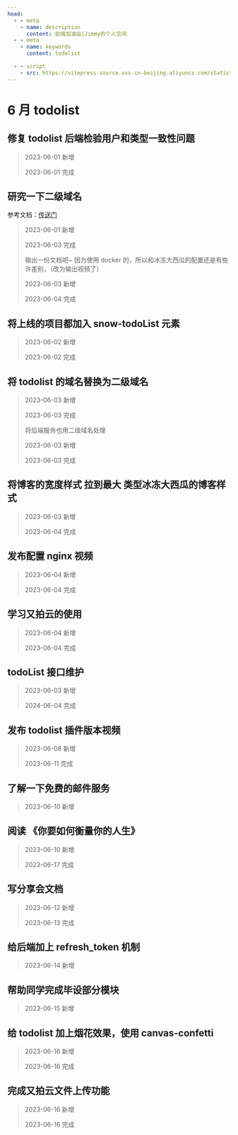 ```yaml
---
head:
  - - meta
    - name: description
      content: 前端加油站|Jimmy的个人空间
  - - meta
    - name: keywords
      content: todolist

  - - script
    - src: https://vitepress-source.oss-cn-beijing.aliyuncs.com/statistics.js
---
```


# 6 月 todolist

## 修复 todolist 后端检验用户和类型一致性问题

> 2023-06-01 新增
>
> 2023-06-01 完成

## 研究一下二级域名

参考文档：[传送门](https://bddxg.top/article/expansion/%E6%9C%8D%E5%8A%A1%E5%99%A8%E6%96%B9%E5%90%91/Nginx%E9%85%8D%E7%BD%AE%E4%BA%8C%E7%BA%A7%E5%9F%9F%E5%90%8D%E6%8F%90%E4%BE%9Bapi%E6%8E%A5%E5%8F%A3.html)

> 2023-06-01 新增
>
> 2023-06-03 完成
>
> 输出一份文档吧~ 因为使用 docker 的，所以和冰冻大西瓜的配置还是有些许差别，（改为输出视频了）
>
> 2023-06-03 新增
>
> 2023-06-04 完成

## 将上线的项目都加入 snow-todoList 元素

> 2023-06-02 新增
>
> 2023-06-02 完成

## 将 todolist 的域名替换为二级域名

> 2023-06-03 新增
>
> 2023-06-03 完成
>
> 将后端服务也用二级域名处理
>
> 2023-06-03 新增
>
> 2023-06-03 完成

## 将博客的宽度样式 拉到最大 类型冰冻大西瓜的博客样式

> 2023-06-03 新增
>
> 2023-06-04 完成

## 发布配置 nginx 视频

> 2023-06-04 新增
>
> 2023-06-04 完成

## 学习又拍云的使用

> 2023-06-04 新增
>
> 2023-06-04 完成

## todoList 接口维护

> 2023-06-03 新增
>
> 2024-06-04 完成

## 发布 todolist 插件版本视频

> 2023-06-08 新增
>
> 2023-06-11 完成

## 了解一下免费的邮件服务

> 2023-06-10 新增

## 阅读 《你要如何衡量你的人生》

> 2023-06-10 新增
>
> 2023-06-17 完成

## 写分享会文档

> 2023-06-12 新增
>
> 2023-06-13 完成

## 给后端加上 refresh_token 机制

> 2023-06-14 新增

## 帮助同学完成毕设部分模块

> 2023-06-15 新增

## 给 todolist 加上烟花效果，使用 canvas-confetti

> 2023-06-16 新增
>
> 2023-06-16 完成

## 完成又拍云文件上传功能

> 2023-06-16 新增
>
> 2023-06-16 完成
